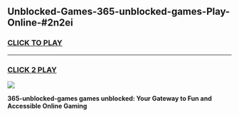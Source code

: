 
## Unblocked-Games-365-unblocked-games-Play-Online-#2n2ei
<h3>
<a href="https://premium.freeplayer.one?title=365-unblocked-games&ref=24F">CLICK TO PLAY</a></h3>
<hr>

<h3>
<a href="https://premium.freeplayer.one?title=365-unblocked-games&ref=24F">CLICK 2 PLAY</a>
  
</h3>

<a href="https://premium.freeplayer.one?title=365-unblocked-games&ref=24F/"><img src="https://clearcache.store/games.png"></a>


**365-unblocked-games games unblocked: Your Gateway to Fun and Accessible Online Gaming**
